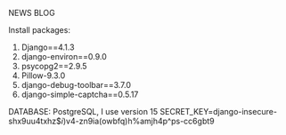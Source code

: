 NEWS BLOG

Install packages:
1. Django==4.1.3
2. django-environ==0.9.0
3. psycopg2==2.9.5
4. Pillow-9.3.0
5. django-debug-toolbar==3.7.0
6. django-simple-captcha==0.5.17

DATABASE:  PostgreSQL, I use version 15
SECRET_KEY=django-insecure-shx9uu4txhz$$i$)v4-zn9ia(owbfq)h%amjh4p^ps-cc6gbt9
